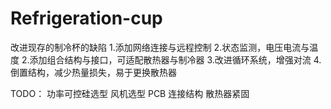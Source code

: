 # Refrigeration-cup
改进现存的制冷杯的缺陷
1.添加网络连接与远程控制
2.状态监测，电压电流与温度
2.添加组合结构与接口，可适配散热器与制冷器
3.改进循环系统，增强对流
4.倒置结构，减少热量损失，易于更换散热器

TODO：
  功率可控硅选型
  风机选型
  PCB
  连接结构
  散热器紧固
  

